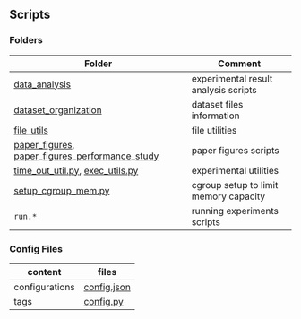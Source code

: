## Scripts

### Folders

Folder | Comment
--- | ---
[data_analysis](data_analysis) | experimental result analysis scripts
[dataset_organization](dataset_organization) | dataset files information
[file_utils](file_utils) | file utilities
[paper_figures](paper_figures), [paper_figures_performance_study](paper_figures_performance_study) | paper figures scripts
[time_out_util.py](time_out_util.py), [exec_utils.py](exec_utils.py) | experimental utilities
[setup_cgroup_mem.py](setup_cgroup_mem.py) | cgroup setup to limit memory capacity
`run.*` | running experiments scripts

### Config Files

content | files
--- | ---
configurations | [config.json](config.json)
tags | [config.py](config.py)


